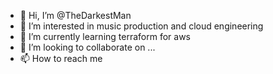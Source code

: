 - 👋 Hi, I’m @TheDarkestMan
- 👀 I’m interested in music production and cloud engineering
- 🌱 I’m currently learning terraform for aws 
- 💞️ I’m looking to collaborate on ...
- 📫 How to reach me 

<!---
TheDarkestMan/TheDarkestMan is a ✨ special ✨ repository because its `README.md` (this file) appears on your GitHub profile.
You can click the Preview link to take a look at your changes.
--->

